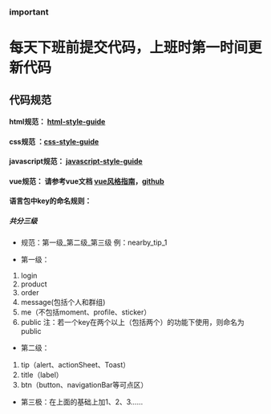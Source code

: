 ### important
<h1>每天下班前提交代码，上班时第一时间更新代码</h1>



## 代码规范
#### html规范： [html-style-guide](https://github.com/onlyH/Style-Guide/blob/master/html-style-guide.md)
#### css规范 ：[css-style-guide](https://github.com/onlyH/Style-Guide/blob/master/css-style-guide.md)
#### javascript规范： [javascript-style-guide](https://github.com/onlyH/Style-Guide/blob/master/css-style-guide.md)
#### vue规范： 请参考vue文档 [vue风格指南](https://cn.vuejs.org/v2/style-guide/)，[github](https://github.com/pablohpsilva/vuejs-component-style-guide/blob/master/README-CN.md)
#### 语言包中key的命名规则：

##### 共分三级
- 规范：第一级_第二级_第三级
例：nearby_tip_1

- 第一级：
1. login
2. product
3. order
10. message(包括个人和群组)
11. me（不包括moment、profile、sticker）
12. public
注：若一个key在两个以上（包括两个）的功能下使用，则命名为public

- 第二级：
1. tip（alert、actionSheet、Toast）
2. title（label）
3. btn（button、navigationBar等可点区）

- 第三极：在上面的基础上加1、2、3……
